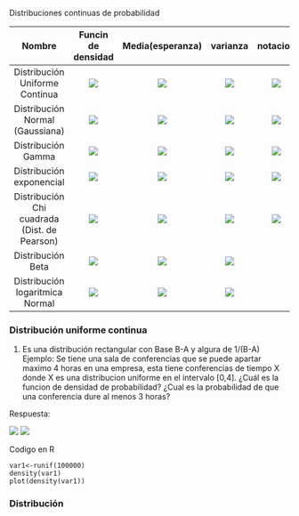 Distribuciones continuas de probabilidad

| Nombre | Funcin de densidad | Media(esperanza)|varianza | notacion|
|:-----:|:------------------:|:----------------:|:---------:|:---------:|
| Distribución Uniforme Continua |<img src="https://latex.codecogs.com/gif.latex?f%28x%3BA%2CB%29%20%3D%20%5Cleft%5C%7B%5Cbegin%7Bmatrix%7D%20%5Cfrac%7B1%7D%7BB-A%7D%2C%20A%5Cleq%20x%5Cleq%20B%20%5C%5C%200%2C%20para%20todo%20lo%20demas%20%5Cend%7Bmatrix%7D%5Cright."> |<img src="https://latex.codecogs.com/gif.latex?%5Cmu%20%3D%20%5Cfrac%7BA&plus;B%7D%7B2%7D">|<img src="https://latex.codecogs.com/gif.latex?%5Csigma%20%3D%20%5Cfrac%7B%28B-A%29%5E2%7D%7B12%7D">|<img src="https://latex.codecogs.com/gif.latex?X%20%5Csim%20unif%28x%3BA%2CB%29">| 
|Distribución Normal <br> (Gaussiana)|<img src="https://latex.codecogs.com/gif.latex?f%28x%3BA%2CB%29%3D%20%5Cfrac%7B1%7D%7B%5Csqrt%7B2%5Cpi%5Csigma%7D%7D%20e%5E%7B-%5Cfrac%7B1%7D%7B2%5Csigma%5E2%7D%20%28x-%5Cmu%29%5E2%7D"> | <img src="https://latex.codecogs.com/gif.latex?%5Cmu">|<img src="https://latex.codecogs.com/gif.latex?%5Csigma%5E2">|<img src="https://latex.codecogs.com/gif.latex?X%20%5Csim%20norm%28x%3B%5Cmu%2C%20%5Csigma%29%29">|
| Distribución Gamma |<img src="https://latex.codecogs.com/gif.latex?f%28x%3B%5Calpha%2C%5Cbeta%29%3D%20%28%5Calpha%29%20%5Cleft%5C%7B%5Cbegin%7Bmatrix%7D%20%5Cfrac%7B1%7D%7B%5Cbeta%5E%5Calpha%5CGamma%28%5Calpha%29%7Dx%5E%7B%5Calpha-1%7De%5E%7B-x%20/%20%5Cbeta%7D%2C%20x%3E0%20%5C%5C%200%20%5Cend%7Bmatrix%7D%5Cright."> |<img src="https://latex.codecogs.com/gif.latex?%5Cmu%20%3D%20%5Calpha%20%5Cbeta">|<img src="https://latex.codecogs.com/gif.latex?%5Csigma%5E2%3D%5Calpha%5Cbeta%5E2">|<img src="https://latex.codecogs.com/gif.latex?X%20%5Csim%20%5CGamma%28%5Calpha%2C%5Cbeta%29">
| Distribución exponencial |<img src="https://latex.codecogs.com/gif.latex?f%28x%3B%5Cbeta%29%3D%5Cleft%5C%7B%5Cbegin%7Bmatrix%7D%20%5Cfrac%7B1%7D%7B%5Cbeta%7D%20e%5E%7B-x/%5Cbeta%7D%2C%20x%3E0%20%5C%5C%200%20%7E%20para%20%7E%20otro%20%7E%20caso%20%5Cend%7Bmatrix%7D%5Cright.%20%5C%5C%20%7E%7E%7E%7E%7E%7E%7E%7E%7E%7E%7E%7E%7E%7E%7E%20para%20%7E%20%5Cbeta%3E0"> | <img src="https://latex.codecogs.com/gif.latex?%5Cmu%20%3D%20%5Calpha%20%5Cbeta">|<img src="https://latex.codecogs.com/gif.latex?%5Csigma%5E2%20%3D%20%5Calpha%20%5Cbeta%5E2">|<img src="https://latex.codecogs.com/gif.latex?X%20%5Csim%20%5CGamma%28%5Calpha%3D1%2C%5Cbeta%29">|
| Distribución Chi cuadrada <br> (Dist. de Pearson) |<img src="https://latex.codecogs.com/gif.latex?f%28x%3Bv%29%20%3D%20%5Cbegin%7Bcases%7D%20%5Cfrac%7B1%7D%7Bx%5E%7Bv/2%7D%20%5CGamma%28v/2%29%7Dx%5E%7Bv/%7B2-1%7D%20e%5E%7B-x/2%7D%7D%20%26%20%5Ctext%7Bcon%20%7D%20x%3E0%20%5C%5C%200%20%26%20%5Ctext%7B%20para%20todo%20lo%20demas%20%7D%20%5Cend%7Bcases%7D"> | <img src="https://latex.codecogs.com/gif.latex?%5Cmu%3Dv">|<img src="https://latex.codecogs.com/gif.latex?%5Csigma%5E2%3D2v">|<img src="https://latex.codecogs.com/gif.latex?X%20%5Csim%20%5CGamma%28%5Calpha%3D%5Cfrac%7Bk%7D%7B2%7D%2C%5Cbeta%3D%201/2%29">|
| Distribución Beta |<img src="https://latex.codecogs.com/gif.latex?B%28%5Calpha%2C%5Cbeta%29%20%3D%20%5Cleft%5C%7B%5Cbegin%7Bmatrix%7D%20%5Cfrac%7B1%7D%7BB%28%5Calpha%2C%5Cbeta%29%7Dx%5E%7B%5Calpha-1%7D%281-x%29%5E%7Bbeta-1%7D%26%200%3Cx%3C1%20%5C%5C%200%2C%20%26%20%5Ctext%7Bpara%20lo%20demas%7D%20%5Cend%7Bmatrix%7D%5Cright."> | <img src="https://latex.codecogs.com/gif.latex?%5Cmu%3D%5Cfrac%7B%5Calpha%7D%7B%5Calpha&plus;%5Cbeta%7D">|<img src="https://latex.codecogs.com/gif.latex?%5Csigma%5E2%3D%5Cfrac%7B%5Calpha%5Cbeta%7D%7B%28%5Calpha&plus;%5Cbeta%29%5E2%28%5Calpha&plus;%5Cbeta&plus;1%29%7D">|<img src="" > |
|Distribución logaritmica Normal| <img src="https://latex.codecogs.com/gif.latex?f%28x%3B%5Cmu%2C%5Csigma%29%20%3D%20%5Cbegin%7Bcases%7D%20%5Cfrac%7B1%7D%7B%5Csqrt%7B2%20%5Cpi%20%5Csigma%20x%7D%7D%20e%5E%7B-%5Cfrac%7B1%7D%7B2%20%5Csigma%5E2%7D%5Bln%28x%29-%5Cmu%5D%5E2%7D%20%26%20%5Ctext%7B%20donde%20%7D%20x%20%5Cgeq%200%20%5C%5C%200%2C%20%26%20%5Ctext%20%7Bdonde%20%7D%20x%20%3C%200%20%5Cend%7Bcases%7D" > |<img src="https://latex.codecogs.com/gif.latex?%5Cmu%3De%5E%7B%5Cmu&plus;%5Csigma%5E2/2%7D">| <img src="https://latex.codecogs.com/gif.latex?%5Csigma%5E2%20%3D%20e%5E%7B2%5Cmu&plus;%5Csigma%5E2%7D%28e%5E%7B%5Csigma%5E2%7D-1%29">|

### Distribución uniforme continua
1. Es una distribución rectangular con Base B-A y algura de 1/(B-A)
Ejemplo: Se tiene una sala de conferencias que se puede apartar maximo 4 horas en una empresa, esta tiene conferencias de tiempo X donde X es una distribucion uniforme en el intervalo [0,4]. ¿Cuál es la funcion de densidad de probabilidad? ¿Cual es la probabilidad de que una conferencia dure al menos  3 horas? 

Respuesta: 

<img src ="https://latex.codecogs.com/gif.latex?f%28x%29%20%3D%20%5Cfrac%7B1%7D%7B4%7D%20%5Ctext%7B%7E%7Epara%7E%7D%200%20%5Cgeq%20x%20%5Cgeq%204"> 

<img src="https://latex.codecogs.com/gif.latex?P%5BX%20%5Cgeq%203%5D%5Cint_3%5E4%201/4%20%7E%20dx%20%3D1/4">

Codigo en R
```
var1<-runif(100000)
density(var1)
plot(density(var1))
```



### Distribución 
